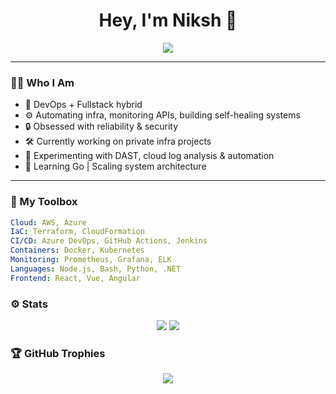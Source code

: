 <h1 align="center">Hey, I'm Niksh 👋</h1>

<p align="center">
  <img src="https://readme-typing-svg.herokuapp.com?color=58A6FF&lines=DevOps+Engineer;Cloud+Infra+Automation;Software+Developer;Security+Focused+Builder" />
</p>

---

### 👨‍💻 Who I Am

- 🚀 DevOps + Fullstack hybrid
- ⚙️ Automating infra, monitoring APIs, building self-healing systems
- 🔒 Obsessed with reliability & security
- 🛠️ Currently working on private infra projects
- 🧪 Experimenting with DAST, cloud log analysis & automation
- 🧠 Learning Go | Scaling system architecture

---

### 🔧 My Toolbox

```yaml
Cloud: AWS, Azure
IaC: Terraform, CloudFormation
CI/CD: Azure DevOps, GitHub Actions, Jenkins
Containers: Docker, Kubernetes
Monitoring: Prometheus, Grafana, ELK
Languages: Node.js, Bash, Python, .NET
Frontend: React, Vue, Angular
```

### ⚙️ Stats

<p align="center">
  <img src="https://github-readme-stats.vercel.app/api?username=niksh2511&show_icons=true&theme=tokyonight" />
  <img src="https://github-readme-streak-stats.herokuapp.com?user=niksh2511&theme=tokyonight&hide_border=true" />
</p>

### 🏆 GitHub Trophies

<p align="center">
  <img src="https://github-profile-trophy.vercel.app/?username=niksh2511&theme=tokyonight" />
</p>






